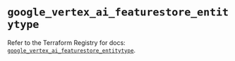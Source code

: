 # `google_vertex_ai_featurestore_entitytype`

Refer to the Terraform Registry for docs: [`google_vertex_ai_featurestore_entitytype`](https://registry.terraform.io/providers/hashicorp/google-beta/6.17.0/docs/resources/google_vertex_ai_featurestore_entitytype).
